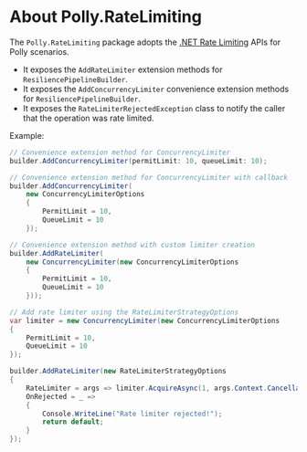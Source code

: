 # About Polly.RateLimiting

The `Polly.RateLimiting` package adopts the [.NET Rate Limiting](https://devblogs.microsoft.com/dotnet/announcing-rate-limiting-for-dotnet/) APIs for Polly scenarios.

- It exposes the `AddRateLimiter` extension methods for `ResiliencePipelineBuilder`.
- It exposes the `AddConcurrencyLimiter` convenience extension methods for `ResiliencePipelineBuilder`.
- It exposes the `RateLimiterRejectedException` class to notify the caller that the operation was rate limited.

Example:

``` csharp
// Convenience extension method for ConcurrencyLimiter
builder.AddConcurrencyLimiter(permitLimit: 10, queueLimit: 10);

// Convenience extension method for ConcurrencyLimiter with callback
builder.AddConcurrencyLimiter(
    new ConcurrencyLimiterOptions
    {
        PermitLimit = 10,
        QueueLimit = 10
    });

// Convenience extension method with custom limiter creation
builder.AddRateLimiter(
    new ConcurrencyLimiter(new ConcurrencyLimiterOptions
    {
        PermitLimit = 10,
        QueueLimit = 10
    }));

// Add rate limiter using the RateLimiterStrategyOptions
var limiter = new ConcurrencyLimiter(new ConcurrencyLimiterOptions
{
    PermitLimit = 10,
    QueueLimit = 10
});

builder.AddRateLimiter(new RateLimiterStrategyOptions
{
    RateLimiter = args => limiter.AcquireAsync(1, args.Context.CancellationToken),
    OnRejected = _ =>
    {
        Console.WriteLine("Rate limiter rejected!");
        return default;
    }
});
```


